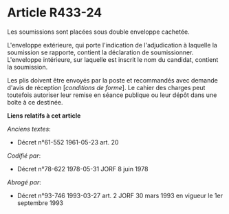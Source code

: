 # Article R433-24

Les soumissions sont placées sous double enveloppe cachetée.

L'enveloppe extérieure, qui porte l'indication de l'adjudication à laquelle la soumission se rapporte, contient la
déclaration de soumissionner. L'enveloppe intérieure, sur laquelle est inscrit le nom du candidat, contient la soumission.

Les plis doivent être envoyés par la poste et recommandés avec demande d'avis de réception [*conditions de forme*]. Le cahier
des charges peut toutefois autoriser leur remise en séance publique ou leur dépôt dans une boîte à ce destinée.

**Liens relatifs à cet article**

_Anciens textes_:

  - Décret n°61-552 1961-05-23 art. 20

_Codifié par_:

  - Décret n°78-622 1978-05-31 JORF 8 juin 1978

_Abrogé par_:

  - Décret n°93-746 1993-03-27 art. 2 JORF 30 mars 1993 en vigueur le 1er septembre 1993
